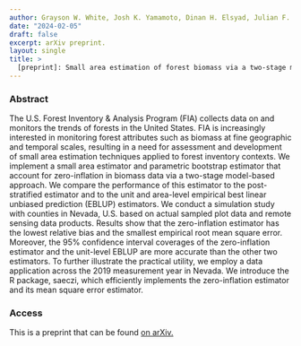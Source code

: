 ```yaml
---
author: Grayson W. White, Josh K. Yamamoto, Dinan H. Elsyad, Julian F. Schmitt, Niels H. Korsgaard, Jie Kate Hu, George C. Gaines III, Tracey S. Frescino, and Kelly S. McConville
date: "2024-02-05"
draft: false
excerpt: arXiv preprint.
layout: single
title: >
  [preprint]: Small area estimation of forest biomass via a two-stage model for continuous zero-inflated data
---
```


### Abstract

The U.S. Forest Inventory & Analysis Program (FIA) collects data on and monitors the trends of forests in the United States. FIA is increasingly interested in monitoring forest attributes such as biomass at fine geographic and temporal scales, resulting in a need for assessment and development of small area estimation techniques applied to forest inventory contexts. We implement a small area estimator and parametric bootstrap estimator that account for zero-inflation in biomass data via a two-stage model-based approach. We compare the performance of this estimator to the post-stratified estimator and to the unit and area-level empirical best linear unbiased prediction (EBLUP) estimators. We conduct a simulation study with counties in Nevada, U.S. based on actual sampled plot data and remote sensing data products. Results show that the zero-inflation estimator has the lowest relative bias and the smallest empirical root mean square error. Moreover, the 95% confidence interval coverages of the zero-inflation estimator and the unit-level EBLUP are more accurate than the other two estimators. To further illustrate the practical utility, we employ a data application across the 2019 measurement year in Nevada. We introduce the R package, saeczi, which efficiently implements the zero-inflation estimator and its mean square error estimator. 
### Access

This is a preprint that can be found [on arXiv.](https://arxiv.org/abs/2402.03263) 


